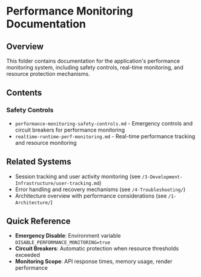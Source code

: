 # Performance Monitoring Documentation

## Overview
This folder contains documentation for the application's performance monitoring system, including safety controls, real-time monitoring, and resource protection mechanisms.

## Contents

### Safety Controls
- `performance-monitoring-safety-controls.md` - Emergency controls and circuit breakers for performance monitoring
- `realtime-runtime-perf-monitoring.md` - Real-time performance tracking and resource monitoring

## Related Systems
- Session tracking and user activity monitoring (see `/3-Development-Infrastructure/user-tracking.md`)
- Error handling and recovery mechanisms (see `/4-Troubleshooting/`)
- Architecture overview with performance considerations (see `/1-Architecture/`)

## Quick Reference
- **Emergency Disable**: Environment variable `DISABLE_PERFORMANCE_MONITORING=true`
- **Circuit Breakers**: Automatic protection when resource thresholds exceeded
- **Monitoring Scope**: API response times, memory usage, render performance